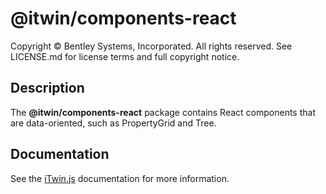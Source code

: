 # @itwin/components-react

Copyright © Bentley Systems, Incorporated. All rights reserved. See LICENSE.md for license terms and full copyright notice.

## Description

The __@itwin/components-react__ package contains React components that are data-oriented, such as PropertyGrid and Tree.

## Documentation

See the [iTwin.js](https://www.itwinjs.org/learning/ui/components/) documentation for more information.
